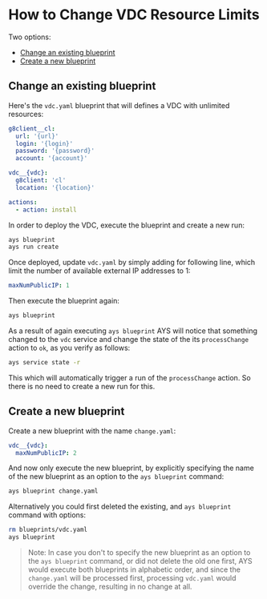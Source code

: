 # How to Change VDC Resource Limits

Two options:
- [Change an existing blueprint](change-an-existing-blueprint)
- [Create a new blueprint](create-a-new-blueprint)


## Change an existing blueprint

Here's the `vdc.yaml` blueprint that will defines a VDC with unlimited resources:
```yaml
g8client__cl:
  url: '{url}'
  login: '{login}'
  password: '{password}'
  account: '{account}'

vdc__{vdc}:
  g8client: 'cl'
  location: '{location}'

actions:
  - action: install
```

In order to deploy the VDC, execute the blueprint and create a new run:
```bash
ays blueprint
ays run create
```

Once deployed, update `vdc.yaml` by simply adding for following line, which limit the number of available external IP addresses to 1:
```yaml
maxNumPublicIP: 1
```

Then execute the blueprint again:
```bash
ays blueprint
```

As a result of again executing `ays blueprint` AYS will notice that something changed to the `vdc` service and change the state of the its `processChange` action to `ok`, as you verify as follows:
```bash
ays service state -r
```

This which will automatically trigger a run of the `processChange` action. So there is no need to create a new run for this.


## Create a new blueprint

Create a new blueprint with the name `change.yaml`:

```yaml
vdc__{vdc}:
  maxNumPublicIP: 2
```

And now only execute the new blueprint, by explicitly specifying the name of the new blueprint as an option to the `ays blueprint` command:
```bash
ays blueprint change.yaml
```

Alternatively you could first deleted the existing, and `ays blueprint` command with options:
```bash
rm blueprints/vdc.yaml
ays blueprint
```

> Note: In case you don't to specify the new blueprint as an option to the `ays blueprint` command, or did not delete the old one first, AYS would execute both blueprints in alphabetic order, and since the `change.yaml` will be processed first, processing `vdc.yaml` would override the change, resulting in no change at all.
